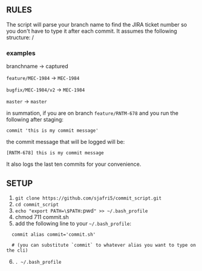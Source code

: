 ## RULES

The script will parse your branch name to find the JIRA ticket number so you don't have to type it after each commit.
It assumes the following structure:  <ticket-type>/<ticket-number>


### examples
branchname            ->   captured

`feature/MEC-1984`    ->  `MEC-1984`

`bugfix/MEC-1984/v2`  ->  `MEC-1984`

`master`              ->  `master`


in summation, if you are on branch `feature/RNTM-678`
and you run the following after staging:

```
commit 'this is my commit message'
```

the commit message that will be logged will be:

```
[RNTM-678] this is my commit message
```

It also logs the last ten commits for your convenience.

## SETUP

1) `git clone https://github.com/sjafri5/commit_script.git`
2) `cd commit_script`
3) `echo "export PATH=\$PATH:`pwd`" >> ~/.bash_profile`
4) chmod 711 commit.sh
5) add the following line to your `~/.bash_profile`:

  ```
    commit alias commit='commit.sh'

    # (you can substitute `commit` to whatever alias you want to type on the cli)
  ```

6) `. ~/.bash_profile`
